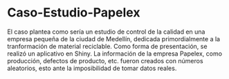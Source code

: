 # Caso-Estudio-Papelex
El caso plantea como sería un estudio de control de la calidad en una empresa pequeña de la ciudad de Medellín, dedicada primordialmente a la tranformación de material reciclable. Como forma de presentación, se realizó un aplicativo en Shiny. La información de la empresa Papelex, como producción, defectos de producto, etc. fueron creados con números aleatorios, esto ante la imposibilidad de tomar datos reales.
